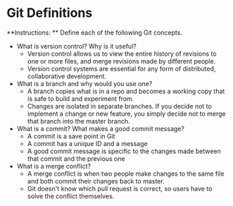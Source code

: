 # Git Definitions

**Instructions: ** Define each of the following Git concepts.

* What is version control?  Why is it useful?
	* Version control allows us to view the entire history of revisions to one or more files, and merge revisions made by different people.
    * Version control systems are essential for any form of distributed, collaborative development. 
* What is a branch and why would you use one?
	* A branch copies what is in a repo and becomes a working copy that is safe to build and experiment from.
	* Changes are isolated in separate branches. If you decide not to implement a change or new feature, you simply decide not to merge that branch into the master branch.
* What is a commit? What makes a good commit message?
	* A commit is a save point in Git
	* A commit has a unique ID and a message
	* A good commit message is specific to the changes made between that commit and the previous one
* What is a merge conflict?
	* A merge conflict is when two people make changes to the same file and both commit their changes back to master.
	* Git doesn't know which pull request is correct, so users have to solve the conflict themselves.